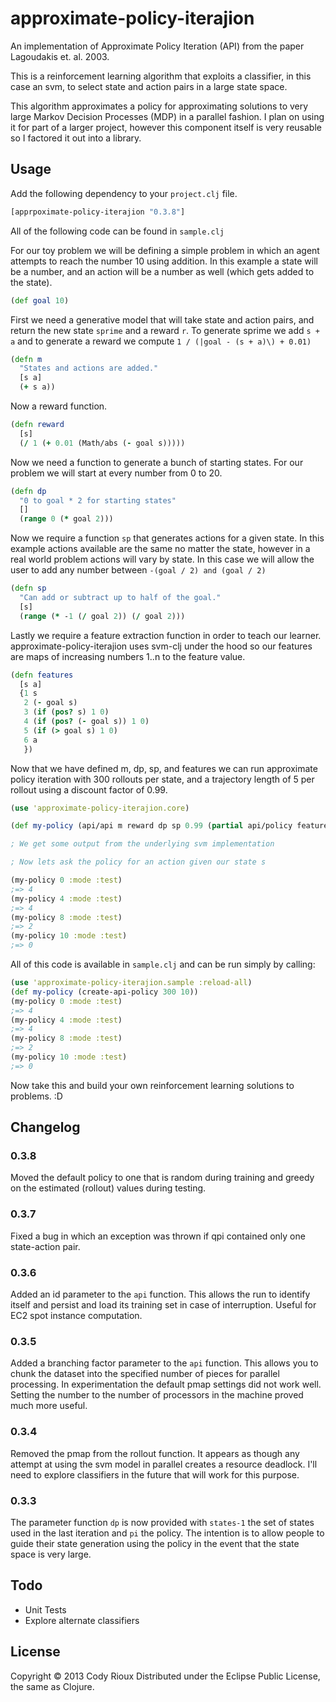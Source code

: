 # approximate-policy-iterajion

An implementation of Approximate Policy Iteration (API) from the paper Lagoudakis et. al. 2003.

This is a reinforcement learning algorithm that exploits a classifier, in this case an svm, to select
state and action pairs in a large state space.

This algorithm approximates a policy for approximating solutions to very large Markov Decision Processes (MDP)
in a parallel fashion. I plan on using it for part of a larger project, however this component itself is
very reusable so I factored it out into a library.

## Usage

Add the following dependency to your `project.clj` file.

```clojure
[apprpoximate-policy-iterajion "0.3.8"]
```

All of the following code can be found in `sample.clj`

For our toy problem we will be defining a simple problem in which an agent attempts to reach the number 10 using addition.
In this example a state will be a number, and an action will be a number as well (which gets added to the state).

```clojure
(def goal 10)
```

First we need a generative model that will take state and action pairs, and return the new state `sprime` and a reward `r`.
To generate sprime we add `s + a` and to generate a reward we compute `1 / (|goal - (s + a)\) + 0.01)`

```clojure
(defn m
  "States and actions are added."
  [s a]
  (+ s a))
```

Now a reward function.

```clojure
(defn reward
  [s]
  (/ 1 (+ 0.01 (Math/abs (- goal s)))))
```

Now we need a function to generate a bunch of starting states. For our problem we will start at every number from
0 to 20.

```clojure
(defn dp
  "0 to goal * 2 for starting states"
  []
  (range 0 (* goal 2)))
```

Now we require a function `sp` that generates actions for a given state. In this example actions available are the same
no matter the state, however in a real world problem actions will vary by state. In this case we will allow the user to
add any number between `-(goal / 2) and (goal / 2)`

```clojure
(defn sp
  "Can add or subtract up to half of the goal."
  [s]
  (range (* -1 (/ goal 2)) (/ goal 2)))
```

Lastly we require a feature extraction function in order to teach our learner. approximate-policy-iterajion uses svm-clj
under the hood so our features are maps of increasing numbers 1..n to the feature value.

```clojure
(defn features
  [s a]
  {1 s
   2 (- goal s)
   3 (if (pos? s) 1 0)
   4 (if (pos? (- goal s)) 1 0)
   5 (if (> goal s) 1 0)
   6 a
   })
```

Now that we have defined m, dp, sp, and features we can run approximate policy iteration with 300 rollouts per state,
 and a trajectory length of 5 per rollout using a discount factor of 0.99.

```clojure
(use 'approximate-policy-iterajion.core)

(def my-policy (api/api m reward dp sp 0.99 (partial api/policy features reward sp m) 300 10 features 2 "sample" :kernel-type (:rbf api/kernel-types))))

; We get some output from the underlying svm implementation

; Now lets ask the policy for an action given our state s

(my-policy 0 :mode :test)
;=> 4
(my-policy 4 :mode :test)
;=> 4 
(my-policy 8 :mode :test)
;=> 2
(my-policy 10 :mode :test)
;=> 0
```

All of this code is available in `sample.clj` and can be run simply by calling:

```clojure
(use 'approximate-policy-iterajion.sample :reload-all)
(def my-policy (create-api-policy 300 10))
(my-policy 0 :mode :test)
;=> 4
(my-policy 4 :mode :test)
;=> 4 
(my-policy 8 :mode :test)
;=> 2
(my-policy 10 :mode :test)
;=> 0
```

Now take this and build your own reinforcement learning solutions to problems. :D

## Changelog

### 0.3.8
Moved the default policy to one that is random during training and greedy on the estimated (rollout)
values during testing.

### 0.3.7
Fixed a bug in which an exception was thrown if qpi contained only one state-action pair.

### 0.3.6
Added an id parameter to the `api` function. This allows the run to identify itself and persist
and load its training set in case of interruption. Useful for EC2 spot instance computation.

### 0.3.5
Added a branching factor parameter to the `api` function. This allows you to chunk the dataset into the
specified number of pieces for parallel processing. In experimentation the default pmap settings did not
work well. Setting the number to the number of processors in the machine proved much more useful.

### 0.3.4

Removed the pmap from the rollout function. It appears as though any attempt at using the svm model in parallel creates
a resource deadlock. I'll need to explore classifiers in the future that will work for this purpose.

### 0.3.3
The parameter function `dp` is now provided with `states-1` the set of states used in the last iteration and `pi` the policy.
The intention is to allow people to guide their state generation using the policy in the event that the state space is very large.


## Todo
* Unit Tests
* Explore alternate classifiers

## License

Copyright © 2013 Cody Rioux
Distributed under the Eclipse Public License, the same as Clojure.
